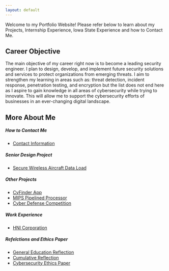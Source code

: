 ```yaml
---
layout: default
---
```


Welcome to my Portfolio Website! Please refer below to learn about my Projects, Internship Experience, Iowa State Experience and how to Contact Me.

## Career Objective

The main objective of my career right now is to become a leading security engineer. I plan to design, develop, and implement future security solutions and services to protect organizations from emerging threats. I aim to strengthen my learning in areas such as: threat detection, incident response, penetration testing, and encryption but the list does not end here as I aspire to gain knowledge in all areas of cybersecurity while trying to innovate. This will allow me to support the cybersecurity efforts of businesses in an ever-changing digital landscape.


## More About Me

##### How to Contact Me
* [Contact Information](./contact.md)

##### Senior Design Project
* [Secure Wireless Aircraft Data Load](./)

##### Other Projects
* [CyFinder App](./)
* [MIPS Pipelined Processor](./)
* [Cyber Defense Competition](./)

##### Work Experience
* [HNI Corporation](./)

##### Refelctions and Ethics Paper
* [General Education Reflection](./)
* [Cumulative Reflection](./images/CumulativeReflection.pdf)
* [Cybersecurity Ethics Paper](./images/EthicsPaper.pdf)